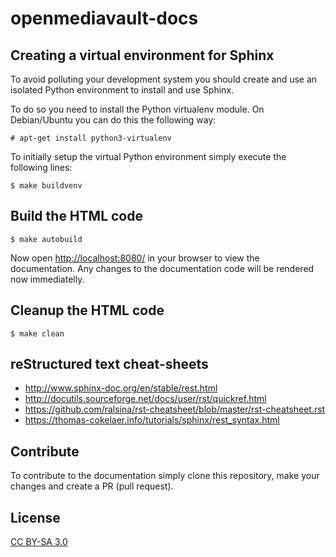 # openmediavault-docs

Creating a virtual environment for Sphinx
-----------------------------------------

To avoid polluting your development system you should create and use an isolated
Python environment to install and use Sphinx.

To do so you need to install the Python virtualenv module. On Debian/Ubuntu you
can do this the following way:

	# apt-get install python3-virtualenv

To initially setup the virtual Python environment simply execute the following
lines:

	$ make buildvenv

Build the HTML code
-------------------

	$ make autobuild

Now open <http://localhost:8080/> in your browser to view the documentation.
Any changes to the documentation code will be rendered now immediatelly.

Cleanup the HTML code
---------------------

	$ make clean

reStructured text cheat-sheets
------------------------------
* http://www.sphinx-doc.org/en/stable/rest.html
* http://docutils.sourceforge.net/docs/user/rst/quickref.html
* https://github.com/ralsina/rst-cheatsheet/blob/master/rst-cheatsheet.rst
* https://thomas-cokelaer.info/tutorials/sphinx/rest_syntax.html

Contribute
----------
To contribute to the documentation simply clone this repository, make your
changes and create a PR (pull request).

License
-------
[CC BY-SA 3.0](https://creativecommons.org/licenses/by-sa/3.0/)
